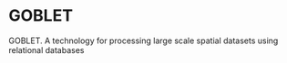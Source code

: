 # GOBLET
GOBLET. A technology for processing large scale spatial datasets using relational databases
